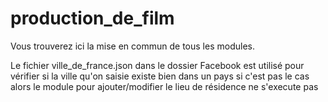 # production_de_film

Vous trouverez ici la mise en commun de tous les modules.

Le fichier ville_de_france.json dans le dossier Facebook est utilisé pour vérifier si la ville qu'on saisie existe bien dans un pays si c'est pas le cas alors le module pour ajouter/modifier le lieu de résidence ne s'execute pas
